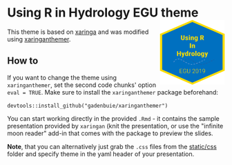 # Using R in Hydrology EGU theme <img src="static/img/rhydro_logo_alt.png" align="right" height = 150px, width = 150px />


This theme is based on [xaringa](https://github.com/yihui/xaringan) and was modified using [xaringanthemer](https://pkg.garrickadenbuie.com/xaringanthemer/index.html). 

## How to

If you want to change the theme using `xaringanthemer`, set the second code chunks' option `eval = TRUE`. Make sure to install the `xaringanthemer` package beforehand:

```
devtools::install_github("gadenbuie/xaringanthemer")
```

You can start working directly in the provided `.Rmd` - it contains the sample presentation provided by `xaringan` (knit the presentation, or use the "infinite moon reader" add-in that comes with the package to preview the slides.

**Note**, that you can alternatively just grab the `.css` files from the [static/css](static/css) folder and specify theme in the yaml header of your presentation.
